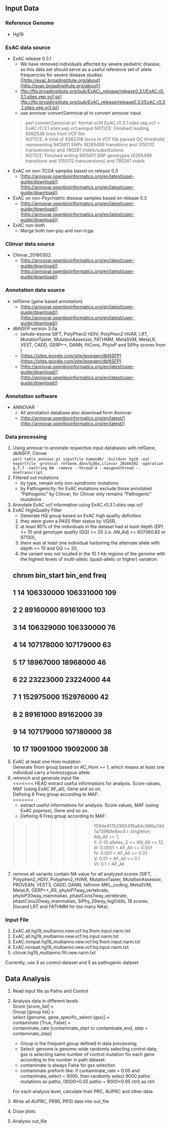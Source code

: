 ## Input Data

### Reference Genome
- Hg19

### ExAC data source
- ExAC release 0.3.1
	- We have removed individuals affected by severe pediatric disease, so this data set should serve as a useful reference set of allele frequencies for severe disease studies.[[http://exac.broadinstitute.org/about](http://exac.broadinstitute.org/about)]  
	- [ftp://ftp.broadinstitute.org/pub/ExAC\_release/release0.3.1/ExAC.r0.3.1.sites.vep.vcf.gz](ftp://ftp.broadinstitute.org/pub/ExAC_release/release0.3.1/ExAC.r0.3.1.sites.vep.vcf.gz)
	- use annovar convert2annovar.pl to convert annovar input  
	> perl convert2annovar.pl -format vcf4 ExAC.r0.3.1.sites.vep.vcf > ExAC.r0.3.1.sites.vep.vcf.avinput
	> NOTICE: Finished reading 9362538 lines from VCF file  
	> NOTICE: A total of 9362318 locus in VCF file passed QC threshold, representing 9415611 SNPs (6265499 transitions and 3150112 transversions) and 780261 indels/substitutions  
	> NOTICE: Finished writing 9415611 SNP genotypes (6265499 transitions and 3150112 transversions) and 780261 indels
- ExAC on non-TCGA samples based on release 0.3  
	- [http://annovar.openbioinformatics.org/en/latest/user-guide/download/](http://annovar.openbioinformatics.org/en/latest/user-guide/download/)
- ExAC on non-Psychiatric disease samples based on release 0.3  
	- [http://annovar.openbioinformatics.org/en/latest/user-guide/download/](http://annovar.openbioinformatics.org/en/latest/user-guide/download/)
- ExAC non-both  
	- Merge both non-psy and non-tcga. 

### Clinvar data source
- Clinvar\_20160302  
	- [http://annovar.openbioinformatics.org/en/latest/user-guide/download/](http://annovar.openbioinformatics.org/en/latest/user-guide/download/)

### Annotation data source
- refGene (gene based annotation)  
	- [http://annovar.openbioinformatics.org/en/latest/user-guide/download/](http://annovar.openbioinformatics.org/en/latest/user-guide/download/)
- dbNSFP version 3.0a   
	- (whole-exome SIFT, PolyPhen2 HDIV, PolyPhen2 HVAR, LRT, MutationTaster, MutationAssessor, FATHMM, MetaSVM, MetaLR, VEST, CADD, GERP++, DANN, fitCons, PhyloP and SiPhy scores from )  
	- [https://sites.google.com/site/jpopgen/dbNSFP](https://sites.google.com/site/jpopgen/dbNSFP)  
	- [http://annovar.openbioinformatics.org/en/latest/user-guide/download/](http://annovar.openbioinformatics.org/en/latest/user-guide/download/)

### Annotation software
- ANNOVAR  
	- All annotation database also download form Annovar  
	- [http://annovar.openbioinformatics.org/en/latest/](http://annovar.openbioinformatics.org/en/latest/)  

### Data processing
1. Using annovar to annotate respective input databases with refGene, dbNSFP, Clinvar  
	`perl table_annovar.pl inputfile humandb/ -buildver hg19 -out exportfile -protocol refGene,dbnsfp30a,clinvar_20160302 -operation g,f,f -nastring NA -remove --thread 4 --maxgenethread --onetranscript`
2. Filtered out mutations  
	- by type, remain only non-syndromic mutations  
	- by Pathogenicity: for ExAC mutations exclude those annotated “Pathogenic” by Clinvar; for Clinvar only remains “Pathogenic” mutations
3. Annotate ExAC vcf information using ExAC.r0.3.1.sites.vep.vcf
4. ExAC HighQuality Filter  
	- Generate HQ group based on ExAC high quality definition
	1. they were given a PASS filter status by VQSR,   
	2. at least 80% of the individuals in the dataset had at least depth (DP) \>= 10 and genotype quality (GQ) \>= 20 (i.e. AN_Adj \>= 60706*0.8*2 or 97130),   
	3. there was at least one individual harboring the alternate allele with depth \>= 10 and GQ \>= 20,  
	4. the variant was not located in the 10 1-kb regions of the genome with the highest levels of multi-allelic (quad-allelic or higher) variation.  
	##    chrom bin_start   bin_end freq  
	## 1     14 106330000 106331000  109  
	## 2      2  89160000  89161000  103  
	## 3     14 106329000 106330000   76  
	## 4     14 107178000 107179000   63  
	## 5     17  18967000  18968000   46  
	## 6     22  23223000  23224000   44  
	## 7      1 152975000 152976000   42  
	## 8      2  89161000  89162000   39  
	## 9     14 107179000 107180000   38  
	## 10    17  19091000  19092000   38
5. ExAC at least one Hom mutation  
	Generate 1hom group based on AC\_Hom \>= 1, which means at least one individual carry a homozygous allele.
6. retrench and generate input file  
<<<<<<< HEAD
	extract useful informations for analysis. Score values, MAF (using ExAC AF_all), Gene and so on.  
	Defining 6 Freq group according to MAF:  
=======
	- extract useful informations for analysis. Score values, MAF (using ExAC popmax), Gene and so on.  
	- Defining 6 Freq group according to MAF:  
>>>>>>> 1594e417b2965416a64c986a7dd1a739fbfe8ec4
	I:   singleton, AN\_All == 1;  
	II:  2-10 alleles, 2 \<= AN\_All \<= 12;  
	III: 0.0001 \< AF\_All \<= 0.001  
	IV:  0.001 \< AF\_All \<= 0.01  
	V:   0.01 \< AF\_All \<= 0.1  
	VI:  0.1 \< AF\_All  
	 
7. remove all variants contain NA value for all analyzed scores (SIFT, Polyphen2\_HDIV, Polyphen2\_HVAR, MutationTaster, MutationAssessor, PROVEAN, VEST3, CADD, DANN, fathmm-MKL\_coding, MetaSVM, MetaLR, GERP++\_RS, phyloP7way\_vertebrate, phyloP20way\_mammalian, phastCons7way\_vertebrate, phastCons20way\_mammalian, SiPhy\_29way\_logOdds, 18 scores. Discard LRT and FATHMM for too many NAs).

### Input File
1. ExAC.all.hg19\_multianno.new.vcf.hq.1hom.input.narm.txt
2. ExAC.all.hg19\_multianno.new.vcf.hq.input.narm.txt
3. ExAC.nonpat.hg19\_multianno.new.vcf.hq.1hom.input.narm.txt
4. ExAC.nonpat.hg19\_multianno.new.vcf.hq.input.narm.txt
5. clinvar.hg19\_multianno.filt.new.narm.txt

Currently, use 3 as control dataset and 5 as pathogenic dataset

## Data Analysis
1. Read input file as Patho and Control
2. Analysis data in different levels  
	Score [score\_list] ×   
	Group [group list] ×   
	select [genome, gene\_specific\_select (gss)] ×   
	contaminate [True, False] ×   
	contaminate\_rate [contaminate\_start to contaminate\_end, step = contaminate\_step]  
	  
	- Group is the frequent group defined in data processing;  
	- Select: genome is genome-wide randomly selecting control data; gss is selecting same number of control mutation for each gene according to the number in path dataset.  
	- contaminate is always False for gss selection  
	- contaminate preform like: if contaminate\_rate = 0.05 and contaminate\_select = 9000, then randomly select 9000 patho mutations as patho, (9000×0.05 patho + 9000×0.95 ctrl) as ctrl.  
	  
	For each analysis level, calculate their PRC, AUPRC and other data.
3. Write all AUPRC, PR90, PR10 data into out\_file
4. Draw plots
5. Analysis out\_file  

